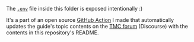 The [`.env`](./.env) file inside this folder is exposed intentionally :)

It's a part of an open source [GitHub Action](https://github.com/gamemann/discourse-topic-update-action) I made that automatically updates the guide's topic contents on the [TMC forum](https://forum.moddingcommunity.com) (Discourse) with the contents in this repository's README.